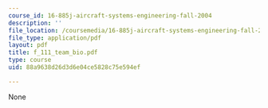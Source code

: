 ```yaml
---
course_id: 16-885j-aircraft-systems-engineering-fall-2004
description: ''
file_location: /coursemedia/16-885j-aircraft-systems-engineering-fall-2004/88a9638d26d3d6e04ce5828c75e594ef_f_111_team_bio.pdf
file_type: application/pdf
layout: pdf
title: f_111_team_bio.pdf
type: course
uid: 88a9638d26d3d6e04ce5828c75e594ef

---
```

None